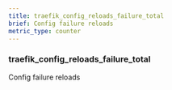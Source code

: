 ```yaml
---
title: traefik_config_reloads_failure_total
brief: Config failure reloads
metric_type: counter
---
```

### traefik_config_reloads_failure_total

Config failure reloads